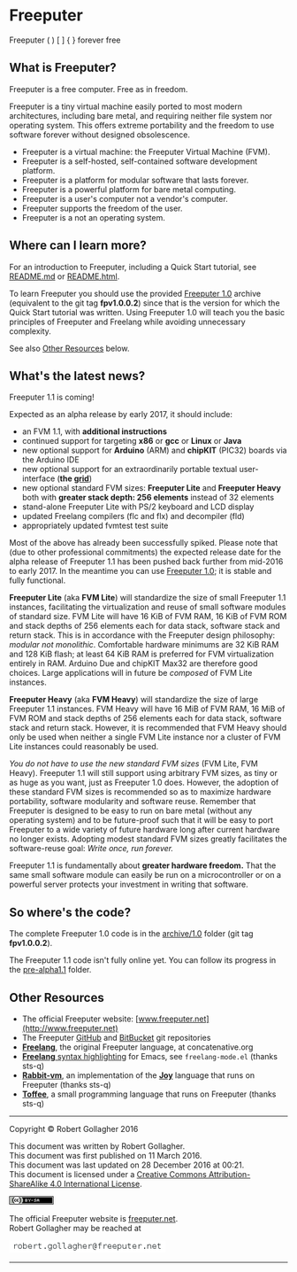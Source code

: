 <meta http-equiv="content-type" content="text/html;charset=utf-8">

# Freeputer

Freeputer ( ) \[ \] { } forever free

## What is Freeputer?

Freeputer is a free computer. Free as in freedom.

Freeputer is a tiny virtual machine easily ported to most modern architectures, including bare metal, and requiring neither file system nor operating system. This offers extreme portability and the freedom to use software forever without designed obsolescence.

* Freeputer is a virtual machine: the Freeputer Virtual Machine (FVM).
* Freeputer is a self-hosted, self-contained software development platform.
* Freeputer is a platform for modular software that lasts forever.
* Freeputer is a powerful platform for bare metal computing.
* Freeputer is a user's computer not a vendor's computer.
* Freeputer supports the freedom of the user.
* Freeputer is a not an operating system.

## Where can I learn more?

For an introduction to Freeputer, including a Quick Start tutorial, see [README.md](archive/1.0/README.md) or [README.html](archive/1.0/README.html).

To learn Freeputer you should use the provided [Freeputer&nbsp;1.0](archive/1.0) archive (equivalent to the git tag **fpv1.0.0.2**) since that is the version for which the Quick Start tutorial was written. Using Freeputer 1.0 will teach you the basic principles of Freeputer and Freelang while avoiding unnecessary complexity.

See also [Other Resources](#other-resources) below.

## What's the latest news?

Freeputer&nbsp;1.1 is coming!

Expected as an alpha release by early 2017, it should include:

* an FVM 1.1, with **additional instructions**
* continued support for targeting **x86** or **gcc** or **Linux** or **Java**
* new optional support for **Arduino** (ARM) and **chipKIT** (PIC32) boards via the Arduino IDE
* new optional support for an extraordinarily portable textual user-interface (**the [grid](pre-alpha/pre-alpha1.1/grid/)**)
* new optional standard FVM sizes: **Freeputer Lite** and **Freeputer Heavy**  
both with **greater stack depth: 256 elements** instead of 32 elements
* stand-alone Freeputer Lite with PS/2 keyboard and LCD display
* updated Freelang compilers (flc and flx) and decompiler (fld)
* appropriately updated fvmtest test suite

Most of the above has already been successfully spiked. Please note that (due to other professional commitments) the expected release date for the alpha release of Freeputer&nbsp;1.1 has been pushed back further from mid-2016 to early 2017. In the meantime you can use [Freeputer&nbsp;1.0](archive/1.0); it is stable and fully functional.

**Freeputer Lite** (aka **FVM Lite**) will standardize the size of small Freeputer&nbsp;1.1 instances, facilitating the virtualization and reuse of small software modules of standard size. FVM Lite will have 16&nbsp;KiB of FVM RAM, 16&nbsp;KiB of FVM ROM and stack depths of 256 elements each for data stack, software stack and return stack. This is in accordance with the Freeputer design philosophy: *modular not monolithic*. Comfortable hardware minimums are 32&nbsp;KiB RAM and 128&nbsp;KiB flash; at least 64&nbsp;KiB RAM is preferred for FVM virtualization entirely in RAM. Arduino Due and chipKIT Max32 are therefore good choices. Large applications will in future be *composed* of FVM Lite instances.

**Freeputer Heavy** (aka **FVM Heavy**) will standardize the size of large Freeputer&nbsp;1.1 instances. FVM Heavy will have 16&nbsp;MiB of FVM RAM, 16&nbsp;MiB of FVM ROM and stack depths of 256 elements each for data stack, software stack and return stack. However, it is recommended that FVM Heavy should only be used when neither a single FVM Lite instance nor a cluster of FVM Lite instances could reasonably be used.

*You do not have to use the new standard FVM sizes* (FVM Lite, FVM Heavy). Freeputer&nbsp;1.1 will still support using arbitrary FVM sizes, as tiny or as huge as you want, just as Freeputer&nbsp;1.0 does. However, the adoption of these standard FVM sizes is recommended so as to maximize hardware portability, software modularity and software reuse. Remember that Freeputer is designed to be easy to run on bare metal (without any operating system) and to be future-proof such that it will be easy to port Freeputer to a wide variety of future hardware long after current hardware no longer exists. Adopting modest standard FVM sizes greatly facilitates the software-reuse goal: *Write once, run forever.*

Freeputer&nbsp;1.1 is fundamentally about **greater hardware freedom.** That the same small software module can easily be run on a microcontroller or on a powerful server protects your investment in writing that software.

## So where's the code?

The complete Freeputer&nbsp;1.0 code is in the [archive/1.0](archive/1.0) folder (git tag **fpv1.0.0.2**).

The Freeputer&nbsp;1.1 code isn't fully online yet. You can follow its progress in the [pre-alpha1.1](pre-alpha/pre-alpha1.1) folder.

## Other Resources

* The official Freeputer website: [www.freeputer.net](http://www.freeputer.net)
* The Freeputer [GitHub](https://github.com/RobertGollagher/Freeputer) and [BitBucket](https://bitbucket.org/RobertGollagher/freeputer/src) git repositories
* [**Freelang**](http://www.concatenative.org/wiki/view/Freelang), the original Freeputer language, at concatenative.org
* [**Freelang** syntax highlighting](https://bitbucket.org/sts-q/freeputer/src) for Emacs, see `freelang-mode.el` (thanks sts-q)
* [**Rabbit-vm**](https://bitbucket.org/sts-q/freeputer/src), an implementation of the [**Joy**](https://en.wikipedia.org/wiki/Joy_%28programming_language%29) language that runs on Freeputer (thanks sts-q)
* [**Toffee**](https://bitbucket.org/sts-q/toffee/src), a small programming language that runs on Freeputer (thanks sts-q)

---

Copyright © Robert Gollagher 2016  

This document was written by Robert Gollagher.  
This document was first published on 11 March 2016.  
This document was last updated on 28 December 2016 at 00:21.  
This document is licensed under a [Creative Commons Attribution-ShareAlike 4.0 International License](http://creativecommons.org/licenses/by-sa/4.0/).

[![](doc/img/80x15.png)](http://creativecommons.org/licenses/by-sa/4.0/)


The official Freeputer website is [freeputer.net](http://www.freeputer.net).  
Robert Gollagher may be reached at

![](doc/img/abc.png)

---

